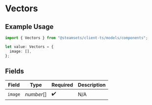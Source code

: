 # Vectors

## Example Usage

```typescript
import { Vectors } from "@steamsets/client-ts/models/components";

let value: Vectors = {
  image: [],
};
```

## Fields

| Field              | Type               | Required           | Description        |
| ------------------ | ------------------ | ------------------ | ------------------ |
| `image`            | *number*[]         | :heavy_check_mark: | N/A                |